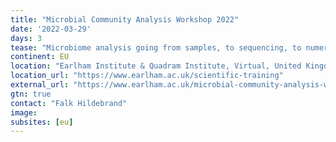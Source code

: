 ```yaml
---
title: "Microbial Community Analysis Workshop 2022"
date: '2022-03-29'
days: 3
tease: "Microbiome analysis going from samples, to sequencing, to numerical ecology analysis"
continent: EU
location: "Earlham Institute & Quadram Institute, Virtual, United Kingdom"
location_url: "https://www.earlham.ac.uk/scientific-training"
external_url: "https://www.earlham.ac.uk/microbial-community-analysis-workshop-2022"
gtn: true
contact: "Falk Hildebrand"
image: 
subsites: [eu]
---
```

